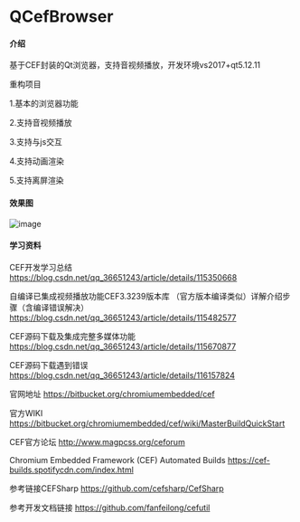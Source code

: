 # QCefBrowser

#### 介绍
基于CEF封装的Qt浏览器，支持音视频播放，开发环境vs2017+qt5.12.11

重构项目

1.基本的浏览器功能

2.支持音视频播放

3.支持与js交互

4.支持动画渲染

5.支持离屏渲染

#### 效果图
![image](https://github.com/KikyoShaw/QCefBrowser/blob/master/GIF/1.gif)

#### 学习资料
CEF开发学习总结
https://blog.csdn.net/qq_36651243/article/details/115350668

自编译已集成视频播放功能CEF3.3239版本库 （官方版本编译类似）详解介绍步骤（含编译错误解决）
https://blog.csdn.net/qq_36651243/article/details/115482577

CEF源码下载及集成完整多媒体功能
https://blog.csdn.net/qq_36651243/article/details/115670877

CEF源码下载遇到错误
https://blog.csdn.net/qq_36651243/article/details/116157824

官网地址
https://bitbucket.org/chromiumembedded/cef

官方WIKI
https://bitbucket.org/chromiumembedded/cef/wiki/MasterBuildQuickStart

CEF官方论坛
http://www.magpcss.org/ceforum

Chromium Embedded Framework (CEF) Automated Builds
https://cef-builds.spotifycdn.com/index.html

参考链接CEFSharp
https://github.com/cefsharp/CefSharp

参考开发文档链接
https://github.com/fanfeilong/cefutil








